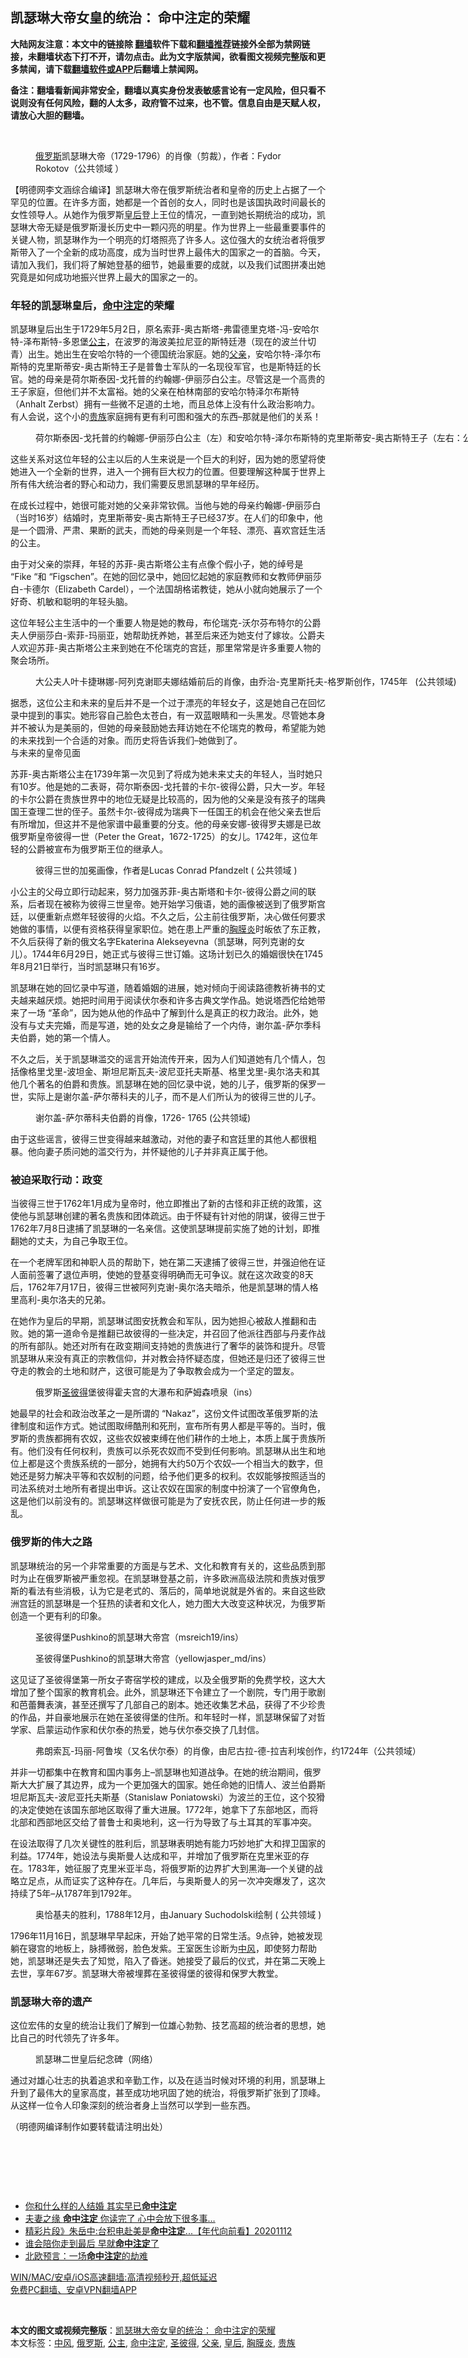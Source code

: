  <h2>凯瑟琳大帝女皇的统治： 命中注定的荣耀</h2> <p class="notice"><b>大陆网友注意：本文中的链接除 <a href="https://github.com/bannedbook/fanqiang" >翻墙</a>软件下载和<a href="https://github.com/killgcd/justmysocks/blob/master/README.md">翻墙推荐</a>链接外全部为禁网链接，未翻墙状态下打不开，请勿点击。此为文字版禁闻，欲看图文视频完整版和更多禁闻，请下载<a href="https://github.com/bannedbook/fanqiang">翻墙软件或APP</a>后翻墙上禁闻网。</p><p>备注：翻墙看新闻非常安全，翻墙以真实身份发表敏感言论有一定风险，但只看不说则没有任何风险，翻的人太多，政府管不过来，也不管。信息自由是天赋人权，请放心大胆的翻墙。</b></p>  <div class="entry"> <br /> <figure><a href="https://i2.wp.com/upload-images-bucket-v64rleca837do.s3.eu-west-1.amazonaws.com/wp-content/uploads/2021/05/08080803/%E6%9C%AA%E6%A0%87%E9%A2%98-1-36.jpg?fit=860%2C484&#038;ssl=1" data-caption="俄罗斯凯瑟琳大帝（1729-1796）的肖像（剪裁），作者：Fydor Rokotov（公共领域 ）"></a><figcaption class="wp-caption-text"><a href="https://www.bannedbook.org/bnews/tag/%e4%bf%84%e7%bd%97%e6%96%af/" class="st_tag internal_tag" rel="tag" title="标签 俄罗斯 下的日志">俄罗斯</a>凯瑟琳大帝（1729-1796）的肖像（剪裁），作者：Fydor Rokotov（公共领域 ）</figcaption></figure> <p>【明德网李文涵综合编译】凯瑟琳大帝在俄罗斯统治者和皇帝的历史上占据了一个罕见的位置。在许多方面，她都是一个首创的女人，同时也是该国执政时间最长的女性领导人。从她作为俄罗斯<a href="https://www.bannedbook.org/bnews/tag/%e7%9a%87%e5%90%8e/" class="st_tag internal_tag" rel="tag" title="标签 皇后 下的日志">皇后</a>登上王位的情况，一直到她长期统治的成功，凯瑟琳大帝无疑是俄罗斯漫长历史中一颗闪亮的明星。作为世界上一些最重要事件的关键人物，凯瑟琳作为一个明亮的灯塔照亮了许多人。这位强大的女统治者将俄罗斯带入了一个全新的成功高度，成为当时世界上最伟大的国家之一的首脑。今天，请加入我们，我们将了解她登基的细节，她最重要的成就，以及我们试图拼凑出她究竟是如何成功地振兴世界上最大的国家之一的。</p> <h3><strong>年轻的凯瑟琳皇后，<a href="https://www.bannedbook.org/bnews/tag/%E5%91%BD%E4%B8%AD%E6%B3%A8%E5%AE%9A/" class="st_tag internal_tag" rel="tag" title="标签 命中注定 下的日志">命中注定</a>的荣耀</strong></h3> <p>凯瑟琳皇后出生于1729年5月2日，原名索菲-奥古斯塔-弗雷德里克塔-冯-安哈尔特-泽布斯特-多恩堡<a href="https://www.bannedbook.org/bnews/tag/%e5%85%ac%e4%b8%bb/" class="st_tag internal_tag" rel="tag" title="标签 公主 下的日志">公主</a>，在波罗的海波美拉尼亚的斯特廷港（现在的波兰什切青）出生。她出生在安哈尔特的一个德国统治家庭。她的<a href="https://www.bannedbook.org/bnews/tag/%E7%88%B6%E4%BA%B2/" class="st_tag internal_tag" rel="tag" title="标签 父亲 下的日志">父亲</a>，安哈尔特-泽尔布斯特的克里斯蒂安-奥古斯特王子是普鲁士军队的一名现役军官，也是斯特廷的长官。她的母亲是荷尔斯泰因-戈托普的约翰娜-伊丽莎白公主。尽管这是一个高贵的王子家庭，但他们并不太富裕。她的父亲在柏林南部的安哈尔特泽尔布斯特（Anhalt Zerbst）拥有一些微不足道的土地，而且总体上没有什么政治影响力。有人会说，这个小的<a href="https://www.bannedbook.org/bnews/tag/%e8%b4%b5%e6%97%8f/" class="st_tag internal_tag" rel="tag" title="标签 贵族 下的日志">贵族</a>家庭拥有更有利可图和强大的东西&#8211;那就是他们的关系！</p> <figure id="attachment_35585" aria-describedby="caption-attachment-35585" style="width: 982px" class="wp-caption alignnone"><figcaption id="caption-attachment-35585" class="wp-caption-text">荷尔斯泰因-戈托普的约翰娜-伊丽莎白公主（左）和安哈尔特-泽尔布斯特的克里斯蒂安-奥古斯特王子（左右：公共领域 ）</figcaption></figure> <p>这些关系对这位年轻的公主以后的人生来说是一个巨大的利好，因为她的愿望将使她进入一个全新的世界，进入一个拥有巨大权力的位置。但要理解这种属于世界上所有伟大统治者的野心和动力，我们需要反思凯瑟琳的早年经历。</p> <p>在成长过程中，她很可能对她的父亲非常钦佩。当他与她的母亲约翰娜-伊丽莎白（当时16岁）结婚时，克里斯蒂安-奥古斯特王子已经37岁。在人们的印象中，他是一个圆滑、严肃、果断的武夫，而她的母亲则是一个年轻、漂亮、喜欢宫廷生活的公主。</p> <p>由于对父亲的崇拜，年轻的苏菲-奥古斯塔公主有点像个假小子，她的绰号是 &#8220;Fike &#8220;和 &#8220;Figschen&#8221;。在她的回忆录中，她回忆起她的家庭教师和女教师伊丽莎白-卡德尔（Elizabeth Cardel），一个法国胡格诺教徒，她从小就向她展示了一个好奇、机敏和聪明的年轻头脑。</p> <p>这位年轻公主生活中的一个重要人物是她的教母，布伦瑞克-沃尔芬布特尔的公爵夫人伊丽莎白-索菲-玛丽亚，她帮助抚养她，甚至后来还为她支付了嫁妆。公爵夫人欢迎苏菲-奥古斯塔公主来到她在不伦瑞克的宫廷，那里常常是许多重要人物的聚会场所。</p> <figure id="attachment_35586" aria-describedby="caption-attachment-35586" style="width: 944px" class="wp-caption alignnone"><figcaption id="caption-attachment-35586" class="wp-caption-text">大公夫人叶卡捷琳娜-阿列克谢耶夫娜结婚前后的肖像，由乔治-克里斯托夫-格罗斯创作，1745年   (公共领域)</figcaption></figure> <p>据悉，这位公主和未来的皇后并不是一个过于漂亮的年轻女子，这是她自己在回忆录中提到的事实。她形容自己脸色太苍白，有一双蓝眼睛和一头黑发。尽管她本身并不被认为是美丽的，但她的母亲鼓励她去拜访她在不伦瑞克的教母，希望能为她的未来找到一个合适的对象。而历史将告诉我们&#8211;她做到了。<br /> 与未来的皇帝见面</p>  <p>苏菲-奥古斯塔公主在1739年第一次见到了将成为她未来丈夫的年轻人，当时她只有10岁。他是她的二表哥，荷尔斯泰因-戈托普的卡尔-彼得公爵，只大一岁。年轻的卡尔公爵在贵族世界中的地位无疑是比较高的，因为他的父亲是没有孩子的瑞典国王查理二世的侄子。虽然卡尔-彼得成为瑞典下一任国王的机会在他父亲去世后有所增加，但这并不是他家谱中最重要的分支。他的母亲安娜-彼得罗夫娜是已故俄罗斯皇帝彼得一世（Peter the Great，1672-1725）的女儿。1742年，这位年轻的公爵被宣布为俄罗斯王位的继承人。</p> <figure id="attachment_35587" aria-describedby="caption-attachment-35587" style="width: 1131px" class="wp-caption alignnone"><figcaption id="caption-attachment-35587" class="wp-caption-text">彼得三世的加冕画像，作者是Lucas Conrad Pfandzelt ( 公共领域 )</figcaption></figure> <p>小公主的父母立即行动起来，努力加强苏菲-奥古斯塔和卡尔-彼得公爵之间的联系，后者现在被称为彼得三世皇帝。她开始学习俄语，她的画像被送到了俄罗斯宫廷，以便重新点燃年轻彼得的火焰。不久之后，公主前往俄罗斯，决心做任何要求她做的事情，以便有资格获得皇家职位。她在患上严重的<a href="https://www.bannedbook.org/bnews/tag/%e8%83%b8%e8%86%9c%e7%82%8e/" class="st_tag internal_tag" rel="tag" title="标签 胸膜炎 下的日志">胸膜炎</a>时皈依了东正教，不久后获得了新的俄文名字Ekaterina Alekseyevna（凯瑟琳，阿列克谢的女儿）。1744年6月29日，她正式与彼得三世订婚。这场计划已久的婚姻很快在1745年8月21日举行，当时凯瑟琳只有16岁。</p> <p>凯瑟琳在她的回忆录中写道，随着婚姻的进展，她对倾向于阅读路德教祈祷书的丈夫越来越厌烦。她把时间用于阅读伏尔泰和许多古典文学作品。她说塔西佗给她带来了一场 &#8220;革命&#8221;，因为她从他的作品中了解到什么是真正的权力政治。此外，她没有与丈夫完婚，而是写道，她的处女之身是输给了一个内侍，谢尔盖-萨尔季科夫伯爵，她的第一个情人。</p> <p>不久之后，关于凯瑟琳滥交的谣言开始流传开来，因为人们知道她有几个情人，包括像格里戈里-波坦金、斯坦尼斯瓦夫-波尼亚托夫斯基、格里戈里-奥尔洛夫和其他几个著名的伯爵和贵族。凯瑟琳在她的回忆录中说，她的儿子，俄罗斯的保罗一世，实际上是谢尔盖-萨尔蒂科夫的儿子，而不是人们所认为的彼得三世的儿子。</p> <figure id="attachment_35588" aria-describedby="caption-attachment-35588" style="width: 847px" class="wp-caption alignnone"><figcaption id="caption-attachment-35588" class="wp-caption-text">谢尔盖-萨尔蒂科夫伯爵的肖像，1726- 1765 (公共领域)</figcaption></figure> <p>由于这些谣言，彼得三世变得越来越激动，对他的妻子和宫廷里的其他人都很粗暴。他向妻子质问她的滥交行为，并怀疑他的儿子并非真正属于他。</p> <h3><strong>被迫采取行动：政变</strong></h3> <p>当彼得三世于1762年1月成为皇帝时，他立即推出了新的古怪和非正统的政策，这使他与凯瑟琳创建的著名贵族和团体疏远。由于怀疑有针对他的阴谋，彼得三世于1762年7月8日逮捕了凯瑟琳的一名亲信。这使凯瑟琳提前实施了她的计划，即推翻她的丈夫，为自己争取王位。</p> <p>在一个老牌军团和神职人员的帮助下，她在第二天逮捕了彼得三世，并强迫他在证人面前签署了退位声明，使她的登基变得明确而无可争议。就在这次政变的8天后，1762年7月17日，彼得三世被阿列克谢-奥尔洛夫暗杀，他是凯瑟琳的情人格里高利-奥尔洛夫的兄弟。</p>  <p>在她作为皇后的早期，凯瑟琳试图安抚教会和军队，因为她担心被敌人推翻和击败。她的第一道命令是推翻已故彼得的一些决定，并召回了他派往西部与丹麦作战的所有部队。她还对所有在政变期间支持她的贵族进行了奢华的装饰和提升。尽管凯瑟琳从来没有真正的宗教信仰，并对教会持怀疑态度，但她还是归还了彼得三世夺走的教会的土地和财产，这很可能是为了争取教会成为一个坚定的盟友。</p> <figure id="attachment_35589" aria-describedby="caption-attachment-35589" style="width: 755px" class="wp-caption alignnone"><figcaption id="caption-attachment-35589" class="wp-caption-text">俄罗斯<a href="https://www.bannedbook.org/bnews/tag/%E5%9C%A3%E5%BD%BC%E5%BE%97/" class="st_tag internal_tag" rel="tag" title="标签 圣彼得 下的日志">圣彼得</a>堡彼得霍夫宫的大瀑布和萨姆森喷泉（ins）</figcaption></figure> <p>她最早的社会和政治改革之一是所谓的 &#8220;Nakaz&#8221;，这份文件试图改革俄罗斯的法律制度和运作方式。她试图取缔酷刑和死刑，宣布所有男人都是平等的。当时，俄罗斯的贵族都拥有农奴，这些农奴被束缚在他们耕作的土地上，本质上属于贵族所有。他们没有任何权利，贵族可以杀死农奴而不受到任何影响。凯瑟琳从出生和地位上都是这个贵族系统的一部分，她拥有大约50万个农奴&#8211;一个相当大的数字，但她还是努力解决平等和农奴制的问题，给予他们更多的权利。农奴能够按照适当的司法系统对土地所有者提出申诉。这让农奴在国家的制度中扮演了一个官僚角色，这是他们以前没有的。凯瑟琳这样做很可能是为了安抚农民，防止任何进一步的叛乱。</p> <h3><strong>俄罗斯的伟大之路</strong></h3> <p>凯瑟琳统治的另一个非常重要的方面是与艺术、文化和教育有关的，这些品质到那时为止在俄罗斯被严重忽视。在凯瑟琳登基之前，许多欧洲高级法院和贵族对俄罗斯的看法有些消极，认为它是老式的、落后的，简单地说就是外省的。来自这些欧洲宫廷的凯瑟琳是一个狂热的读者和文化人，她力图大大改变这种状况，为俄罗斯创造一个更有利的印象。</p> <figure id="attachment_35590" aria-describedby="caption-attachment-35590" style="width: 882px" class="wp-caption alignnone"><figcaption id="caption-attachment-35590" class="wp-caption-text">圣彼得堡Pushkino的凯瑟琳大帝宫（msreich19/ins）</figcaption></figure> <figure id="attachment_35596" aria-describedby="caption-attachment-35596" style="width: 805px" class="wp-caption alignnone"><figcaption id="caption-attachment-35596" class="wp-caption-text">圣彼得堡Pushkino的凯瑟琳大帝宫（yellowjasper_md/ins）</figcaption></figure> <p>这见证了圣彼得堡第一所女子寄宿学校的建成，以及全俄罗斯的免费学校，这大大增加了整个国家的教育机会。此外，凯瑟琳还下令建立了一个剧院，专门用于歌剧和芭蕾舞表演，甚至还撰写了几部自己的剧本。她还收集艺术品，获得了不少珍贵的作品，并自豪地展示在她在圣彼得堡的住所。和年轻时一样，凯瑟琳保留了对哲学家、启蒙运动作家和伏尔泰的热爱，她与伏尔泰交换了几封信。</p> <figure id="attachment_35591" aria-describedby="caption-attachment-35591" style="width: 1115px" class="wp-caption alignnone"><figcaption id="caption-attachment-35591" class="wp-caption-text">弗朗索瓦-玛丽-阿鲁埃（又名伏尔泰）的肖像，由尼古拉-德-拉吉利埃创作，约1724年（公共领域）</figcaption></figure> <p>并非一切都集中在教育和国内事务上&#8211;凯瑟琳也知道战争。在她的统治期间，俄罗斯大大扩展了其边界，成为一个更加强大的国家。她任命她的旧情人、波兰伯爵斯坦尼斯瓦夫-波尼亚托夫斯基（Stanislaw Poniatowski）为波兰的王位，这个狡猾的决定使她在该国东部地区取得了重大进展。1772年，她拿下了东部地区，而将北部和西部地区交给了普鲁士和奥地利，这一行为导致了与土耳其的军事冲突。</p> <p>在设法取得了几次关键性的胜利后，凯瑟琳表明她有能力巧妙地扩大和捍卫国家的利益。1774年，她设法与奥斯曼人达成和平，并增加了俄罗斯在克里米亚的存在。1783年，她征服了克里米亚半岛，将俄罗斯的边界扩大到黑海&#8211;一个关键的战略立足点，从而证实了这种存在。几年后，与奥斯曼人的另一次冲突爆发了，这次持续了5年&#8211;从1787年到1792年。</p> <figure id="attachment_35592" aria-describedby="caption-attachment-35592" style="width: 956px" class="wp-caption alignnone"><figcaption id="caption-attachment-35592" class="wp-caption-text">奥恰基夫的胜利，1788年12月，由January Suchodolski绘制 ( 公共领域 )</figcaption></figure> <p>1796年11月16日，凯瑟琳早早起床，开始了她平常的日常生活。9点钟，她被发现躺在寝宫的地板上，脉搏微弱，脸色发紫。王室医生诊断为<a href="https://www.bannedbook.org/bnews/tag/%E4%B8%AD%E9%A3%8E/" class="st_tag internal_tag" rel="tag" title="标签 中风 下的日志">中风</a>，即使努力帮助她，凯瑟琳还是失去了知觉，陷入了昏迷。她接受了最后的仪式，并在第二天晚上去世，享年67岁。凯瑟琳大帝被埋葬在圣彼得堡的彼得和保罗大教堂。</p>  <h3><strong>凯瑟琳大帝的遗产</strong></h3> <p>这位宏伟的女皇的统治让我们了解到一位雄心勃勃、技艺高超的统治者的思想，她比自己的时代领先了许多年。</p> <figure id="attachment_35597" aria-describedby="caption-attachment-35597" style="width: 1017px" class="wp-caption alignnone"><figcaption id="caption-attachment-35597" class="wp-caption-text">凯瑟琳二世皇后纪念碑（网络）</figcaption></figure> <p>通过对雄心壮志的执着追求和辛勤工作，以及在适当时候对环境的利用，凯瑟琳上升到了最伟大的皇家高度，甚至成功地巩固了她的统治，将俄罗斯扩张到了顶峰。从这样一位令人印象深刻的统治者身上当然可以学到一些东西。</p> <p>（明德网编译制作如要转载请注明出处）</p> <p>&nbsp;</p> <p>&nbsp;</p> <p>&nbsp;</p> <ul class='op-related-articles' title='相关阅读'> <li><a href='https://www.bannedbook.org/bnews/funmedia/20201121/1434509.html' target='_blank'>你和什么样的人结婚 其实早已<b>命中注定</b></a></li> <li><a href='https://www.bannedbook.org/bnews/lifebaike/20201118/1432805.html' target='_blank'>夫妻之缘 <b>命中注定</b> 你读完了 心中会放下很多事…</a></li> <li><a href='https://www.bannedbook.org/bnews/taiwannews/20201112/1430113.html' target='_blank'>精彩片段》朱岳中:台积电赴美是<b>命中注定</b>...【年代向前看】20201112</a></li> <li><a href='https://www.bannedbook.org/bnews/funmedia/20200826/1386026.html' target='_blank'>谁会陪你走到最后 早就<b>命中注定</b>了</a></li> <li><a href='https://www.bannedbook.org/bnews/comments/20200807/1376008.html' target='_blank'>北欧预言：一场<b>命中注定</b>的劫难</a></li> </ul> <p class="texttj"> <a href="https://github.com/bannedbook/fanqiang/wiki/V2ray%E6%9C%BA%E5%9C%BA" target="_blank">WIN/MAC/安卓/iOS高速翻墙:高清视频秒开,超低延迟</a><br/> <a href="https://github.com/bannedbook/fanqiang/wiki/%E7%A6%81%E9%97%BB%E7%BD%91%E5%AE%89%E5%8D%93%E7%BF%BB%E5%A2%99%E6%96%B0%E9%97%BBAPP" target="_blank">免费PC翻墙、安卓VPN翻墙APP</a></p> <div id="archive-pix-1" class="banner-ads"> <!-- AuctionX Display platform tag START --> <div id="26318x728x90x621x_ADSLOT1" clicktrack="%%CLICK_URL_ESC%%"></div> <!-- AuctionX Display platform tag END --> </div> <div id="archive-pix-2" class="banner-ads"> <!-- AuctionX Display platform tag START --> <div id="26315x300x250x621x_ADSLOT1" clicktrack="%%CLICK_URL_ESC%%"></div> <!-- AuctionX Display platform tag END --> </div><p>&nbsp;</p><a name='sharetosocial'></a>       <div><b>本文的图文或视频完整版</b>：<a href='https://www.bannedbook.org/bnews/comments/20210508/1542272.html'>凯瑟琳大帝女皇的统治： 命中注定的荣耀</a></div>  </div><!--END ENTRY--> <div class="postfooter"> <div>本文标签：<a href="https://www.bannedbook.org/bnews/tag/%E4%B8%AD%E9%A3%8E/" rel="tag">中风</a>, <a href="https://www.bannedbook.org/bnews/tag/%e4%bf%84%e7%bd%97%e6%96%af/" rel="tag">俄罗斯</a>, <a href="https://www.bannedbook.org/bnews/tag/%e5%85%ac%e4%b8%bb/" rel="tag">公主</a>, <a href="https://www.bannedbook.org/bnews/tag/%E5%91%BD%E4%B8%AD%E6%B3%A8%E5%AE%9A/" rel="tag">命中注定</a>, <a href="https://www.bannedbook.org/bnews/tag/%E5%9C%A3%E5%BD%BC%E5%BE%97/" rel="tag">圣彼得</a>, <a href="https://www.bannedbook.org/bnews/tag/%E7%88%B6%E4%BA%B2/" rel="tag">父亲</a>, <a href="https://www.bannedbook.org/bnews/tag/%e7%9a%87%e5%90%8e/" rel="tag">皇后</a>, <a href="https://www.bannedbook.org/bnews/tag/%e8%83%b8%e8%86%9c%e7%82%8e/" rel="tag">胸膜炎</a>, <a href="https://www.bannedbook.org/bnews/tag/%e8%b4%b5%e6%97%8f/" rel="tag">贵族</a></div>  </div><!--END POSTFOOTER--> 